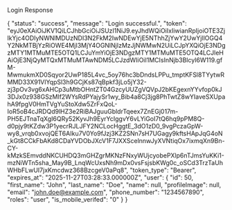 Login Response 

{
"status": "success",
    "message": "Login successful.",
    "token": "eyJ0eXAiOiJKV1QiLCJhbGciOiJSUzI1NiJ9.eyJhdWQiOiIxIiwianRpIjoiOTE3ZjlkYjc4ODIyNWNlMDUzNDI3N2FkM2IwNDEwYjE5NThhZjYwY2UwYjllOGQ4Y2NkMTBjYzRiOWE4MjI3MjY4OGNlNjIzMzJjNWMwN2UiLCJpYXQiOjE3NDgzMTY1MTMuMTE5OTQ1LCJuYmYiOjE3NDgzMTY1MTMuMTE5OTQ4LCJleHAiOjE3NjQyMTQxMTMuMTAwNDM5LCJzdWIiOiI1MCIsInNjb3BlcyI6W119.gfM-MwmukmXD0Sqyor2UwP185L4vc_5oy76hc3bDndsLPPu_tmptKFSl8TYytwRMMD33X91VlYqpSl3h9GCjKs87qBpkf3jLo5jY32-zj3pOv3vg6xAHCp3uMtbOHntZT04GzcyUUZgVQVpJ2bKEgexnYYvfop0kJ3DJx0z938GSzMlf2WYsRdPYajySr1wy_Bib4a8Cj3jg8PhTwtZ8wYIaveSXUpahA9fpgV0HmTVgYuStoXdw5ZrFxQoL-IoR5oB4cJRDQd9lHZ3e2RiBAJguuGbldrTqeex7ZnEGj017m-PH5EJTnaTqXgI6QRy52KyvJh9EyrYcIggvY6vLYiGoI7tQ6hq9pPM8Q-d0pjy9tKZdw3P1yecrRJLJFY2NCLocHggtE_3dO1zD0_9vgPczaGpW-wy8_vrqb0xvojQET6AIku7V0Yo9fJzj3KZ2SNn7sH7UGagy9kftsHApJqG4oN_kGt8CCkFbAKd8CDaYVDObJXcV1F7JXXScelnnwJyXVNtiqOx7ixmqXn9Bn-CY-kMzkSEmvddNKCUHDQ3mGHZgrMKNzFNxyWUjcyobePXlp6nTJmsYuKKi1-mzNiWTn5sha_May9B_LnqWcUxsNh9mDx0vsFsjsbKWg0c_oSCd3TrzTaUhWHbFLwUI7jxKmcdwz368BzcgeV0aPq8",
    "token_type": "Bearer",
    "expires_at": "2025-11-27T03:28:33.000000Z",
    "user": {
        "id": 50,
        "first_name": "John",
        "last_name": "Doe",
        "name": null,
        "profileImage": null,
        "email": "john.doe@example.com",
        "phone_number": "1234567890",
        "roles": "user",
        "is_mobile_verifed": "0"
    }
}